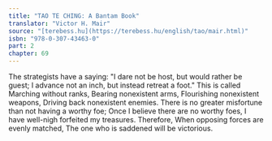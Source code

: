 ```yaml
---
title: "TAO TE CHING: A Bantam Book"
translator: "Victor H. Mair"
source: "[terebess.hu](https://terebess.hu/english/tao/mair.html)"
isbn: "978-0-307-43463-0"
part: 2
chapter: 69
---
```

The strategists have a saying:
"I dare not be host, but would rather be guest;
I advance not an inch, but instead retreat a foot."
This is called
Marching without ranks,
Bearing nonexistent arms,
Flourishing nonexistent weapons,
Driving back nonexistent enemies.
There is no greater misfortune than not having a worthy foe;
Once I believe there are no worthy foes, I have well-nigh forfeited my treasures.
Therefore,
When opposing forces are evenly matched,
The one who is saddened will be victorious.